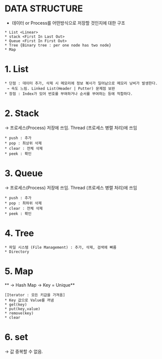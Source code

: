 # DATA STRUCTURE
* 데이터 or Process를 어떤방식으로 저장할 것인지에 대한 구조

```
* List <Linear>
* stack <First In Last Out>
* Queue <First In First Out>
* Tree {Binary tree : per one node has two node}
* Map
```

# 1. List
```
* 단점 : 데이터 추가, 삭제 시 메모리에 정보 복사가 일어남으로 메모리 낭비가 발생한다.
 → 속도 느림. Linked List(Header | Putter) 문제점 보완
* 장점 : Index가 있어 번호를 부여하거나 순서를 부여하는 등에 적합하다.
```

# 2. Stack <First In Last Out>
  → 프로세스(Process) 저장에 쓰임. Thread (프로세스 병렬 처리)에 쓰임
```
* push : 추가
* pop : 최상위 삭제
* clear : 전체 삭제
* peek : 확인
```

# 3. Queue <First In First Out>
  → 프로세스(Process) 저장에 쓰임. Thread (프로세스 병렬 처리)에 쓰임
```
* push : 추가
* pop : 최하위 삭제
* clear : 전체 삭제
* peek : 확인
```

# 4. Tree
```
* 파일 시스템 (File Management) : 추가, 삭제, 검색에 빠름
* Directory
```

# 5. Map
** → Hash Map
 → Key = Unique**
```
[Iterator : 모든 키값을 가져옴]
* Key 값으로 Value를 꺼냄
* get(key)
* put(key,value)
* remove(key)
* clear
```

# 6. set
 → 값 중복할 수 없음.
